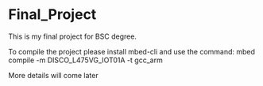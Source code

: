 # Final_Project

This is my final project for BSC degree.

To compile the project please install mbed-cli and use the command:
mbed compile -m DISCO_L475VG_IOT01A -t gcc_arm

More details will come later
